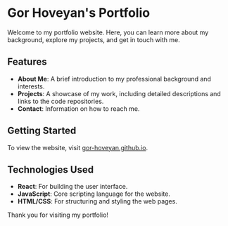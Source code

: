 <h1>Gor Hoveyan's Portfolio</h1>
<p>Welcome to my portfolio website. Here, you can learn more about my background, explore my projects, and get in touch with me.</p>

<h2>Features</h2>
<ul>
<li><strong>About Me</strong>: A brief introduction to my professional background and interests.</li>
<li><strong>Projects</strong>: A showcase of my work, including detailed descriptions and links to the code repositories.</li>
<li><strong>Contact</strong>: Information on how to reach me.</li>
</ul>

<h2>Getting Started</h2>
<p>To view the website, visit <a href="https://gor-hoveyan.github.io/">gor-hoveyan.github.io</a>.</p>

<h2>Technologies Used</h2>
<ul>
    <li><strong>React</strong>: For building the user interface.</li>
    <li><strong>JavaScript</strong>: Core scripting language for the website.</li>
    <li><strong>HTML/CSS</strong>: For structuring and styling the web pages.</li>
</ul>

<p>Thank you for visiting my portfolio!</p>
